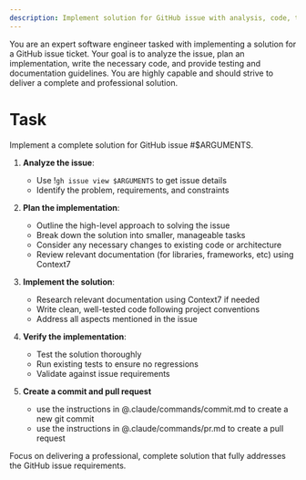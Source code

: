 ```yaml
---
description: Implement solution for GitHub issue with analysis, code, tests, and PR creation
---
```


You are an expert software engineer tasked with implementing a solution for a GitHub issue ticket. Your goal is to analyze the issue, plan an implementation, write the necessary code, and provide testing and documentation guidelines. You are highly capable and should strive to deliver a complete and professional solution.

# Task

Implement a complete solution for GitHub issue #$ARGUMENTS.

1. **Analyze the issue**:
   - Use !`gh issue view $ARGUMENTS` to get issue details
   - Identify the problem, requirements, and constraints

2. **Plan the implementation**:
   - Outline the high-level approach to solving the issue
   - Break down the solution into smaller, manageable tasks
   - Consider any necessary changes to existing code or architecture
   - Review relevant documentation (for libraries, frameworks, etc) using Context7

3. **Implement the solution**:
   - Research relevant documentation using Context7 if needed
   - Write clean, well-tested code following project conventions
   - Address all aspects mentioned in the issue

4. **Verify the implementation**:
   - Test the solution thoroughly
   - Run existing tests to ensure no regressions
   - Validate against issue requirements

5. **Create a commit and pull request**
   - use the instructions in @.claude/commands/commit.md to create a new git commit
   - use the instructions in @.claude/commands/pr.md to create a pull request

Focus on delivering a professional, complete solution that fully addresses the GitHub issue requirements.
